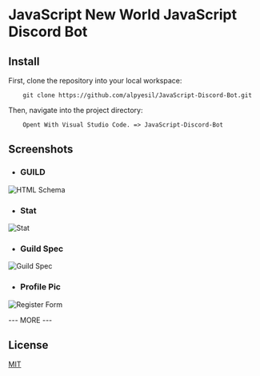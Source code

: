 # JavaScript New World JavaScript Discord Bot


## Install
First, clone the repository into your local workspace:
```
    git clone https://github.com/alpyesil/JavaScript-Discord-Bot.git
```

Then, navigate into the project directory:
```
    Opent With Visual Studio Code. => JavaScript-Discord-Bot
```

## Screenshots
- ### GUILD
![HTML Schema](https://cdn.discordapp.com/attachments/916029512884563999/953389008124276806/unknown.png)
- ### Stat 
![Stat](https://cdn.discordapp.com/attachments/916029512884563999/953389112616960102/unknown.png)
- ### Guild Spec
![Guild Spec](https://cdn.discordapp.com/attachments/916029512884563999/953389200839962674/unknown.png)
- ### Profile Pic
![Register Form](https://cdn.discordapp.com/attachments/916029512884563999/953389590423691274/unknown.png)

--- MORE ---


## License
[MIT](https://choosealicense.com/licenses/mit/)

